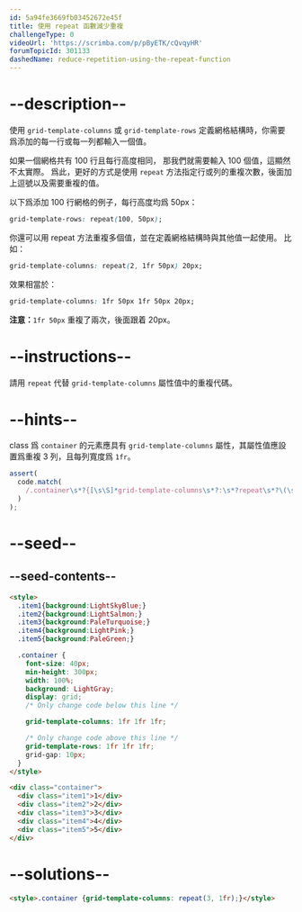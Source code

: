 ```yaml
---
id: 5a94fe3669fb03452672e45f
title: 使用 repeat 函數減少重複
challengeType: 0
videoUrl: 'https://scrimba.com/p/pByETK/cQvqyHR'
forumTopicId: 301133
dashedName: reduce-repetition-using-the-repeat-function
---
```


# --description--

使用 `grid-template-columns` 或 `grid-template-rows` 定義網格結構時，你需要爲添加的每一行或每一列都輸入一個值。

如果一個網格共有 100 行且每行高度相同， 那我們就需要輸入 100 個值，這顯然不太實際。 爲此，更好的方式是使用 `repeat` 方法指定行或列的重複次數，後面加上逗號以及需要重複的值。

以下爲添加 100 行網格的例子，每行高度均爲 50px：

```css
grid-template-rows: repeat(100, 50px);
```

你還可以用 repeat 方法重複多個值，並在定義網格結構時與其他值一起使用。 比如：

```css
grid-template-columns: repeat(2, 1fr 50px) 20px;
```

效果相當於：

```css
grid-template-columns: 1fr 50px 1fr 50px 20px;
```

**注意：**`1fr 50px` 重複了兩次，後面跟着 20px。

# --instructions--

請用 `repeat` 代替 `grid-template-columns` 屬性值中的重複代碼。

# --hints--

class 爲 `container` 的元素應具有 `grid-template-columns` 屬性，其屬性值應設置爲重複 3 列，且每列寬度爲 `1fr`。

```js
assert(
  code.match(
    /.container\s*?{[\s\S]*grid-template-columns\s*?:\s*?repeat\s*?\(\s*?3\s*?,\s*?1fr\s*?\)\s*?;[\s\S]*}/gi
  )
);
```

# --seed--

## --seed-contents--

```html
<style>
  .item1{background:LightSkyBlue;}
  .item2{background:LightSalmon;}
  .item3{background:PaleTurquoise;}
  .item4{background:LightPink;}
  .item5{background:PaleGreen;}

  .container {
    font-size: 40px;
    min-height: 300px;
    width: 100%;
    background: LightGray;
    display: grid;
    /* Only change code below this line */

    grid-template-columns: 1fr 1fr 1fr;

    /* Only change code above this line */
    grid-template-rows: 1fr 1fr 1fr;
    grid-gap: 10px;
  }
</style>

<div class="container">
  <div class="item1">1</div>
  <div class="item2">2</div>
  <div class="item3">3</div>
  <div class="item4">4</div>
  <div class="item5">5</div>
</div>
```

# --solutions--

```html
<style>.container {grid-template-columns: repeat(3, 1fr);}</style>
```
